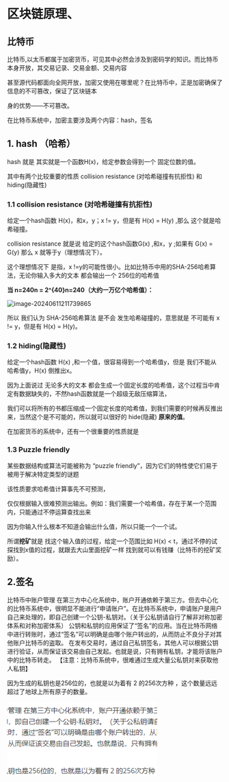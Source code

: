 # 区块链原理、

## 比特币

比特币,以太币都属于加密货币，可见其中必然会涉及到密码学的知识。而比特币本身开放，其交易记录、交易金额、交易内容

甚至源代码都面向全网开放，加密又使用在哪里呢？在比特币中，正是加密确保了信息的不可篡改，保证了区块链本

身的优势——不可篡改。

在比特币系统中，加密主要涉及两个内容：hash，签名

## 1. hash （哈希）

hash 就是 其实就是一个函数H(x)，给定参数会得到一个 固定位数的值。

其中有两个比较重要的性质 collision resistance (对哈希碰撞有抗拒性) 和 hiding(隐藏性)

### 1.1 collision resistance (对哈希碰撞有抗拒性)

给定一个hash函数 H(x)，和x，y；x != y，但是有 H(x) = H(y) ,那么 这个就是哈希碰撞。

collision resistance 就是说 给定的这个hash函数G(x) ,和x，y ;如果有 G(x) = G(y) 那么 x 就等于y（理想情况下）。

这个理想情况下 是指，x !=y的可能性很小。比如比特币中用的SHA-256哈希算法，无论你输入多大的文本 都会输出一个 256位的哈希值

**当 n=240n = 2^{40}n=240（大约一万亿个哈希值）：**

![image-20240611211739865](F:\workSpace\web3\profiles\区块链原理\temp\image-20240611211739865.png)

所以 我们认为 SHA-256哈希算法 是不会 发生哈希碰撞的，意思就是 不可能有 x != y，但是有 H(x) = H(y)。

### 1.2 hiding(隐藏性)

给定一个hash函数 H(x) ,和一个值，很容易得到一个哈希值y，但是 我们不能从 哈希值y，H(x) 倒推出x。

因为上面说过 无论多大的文本 都会生成一个固定长度的哈希值，这个过程当中肯定有数据缺失的，不然hash函数就是一个超级无敌压缩算法，

我们可以将所有的书都压缩成一个固定长度的哈希值，到我们需要的时候再反推出来，当然这个是不可能的，所以就可以很好的 hide(隐藏) **原来的值**。



在加密货币的系统中，还有一个很重要的性质就是

### 1.3 Puzzle friendly 

某些数据结构或算法可能被称为 “puzzle friendly”，因为它们的特性使它们易于被用于解决特定类型的谜题

该性质要求哈希值计算事先不可预测，

仅仅根据输入很难预测出输出。例如：我们需要一个哈希值，存在于某一个范围内，只能通过不停运算查找出来

因为你输入什么根本不知道会输出什么值，所以只能一个一个试。

所谓**挖矿**就是 找这个输入值的过程，给定一个范围比如 H(x) < t，通过不停的试探找到x值的过程，就跟去大山里面挖矿一样 找到就可以有钱赚（比特币的挖矿奖励）。

## 2.签名

比特币中账户管理 在第三方中心化系统中，账户开通依赖于第三方。但去中心化的比特币系统中，很明显不能进行“申请账户”。在比特币系统中，申请账户是用户自己来处理的，即自己创建一个公钥-私钥对。（关于公私钥请自行了解非对称加密体系和对称加密体系） 公钥和私钥的应用保证了“签名”的应用。当在比特币网络中进行转账时，通过“签名”可以明确是由哪个账户转出的，从而防止不良分子对其他账户比特币的盗取。 在发布交易时，通过自己私钥签名，其他人可以根据公钥进行验证，从而保证该交易由自己发起。也就是说，只有拥有私钥，才能将该账户中的比特币转走。 【注意：比特币系统中，很难通过生成大量公私钥对来获取他人私钥】

因为生成的私钥也是256位的，也就是以为着有 2 的256次方种 ，这个数量远远超过了地球上所有原子的数量。

![image-20240611223442946](区块链原理.assets/image-20240611223442946.png)